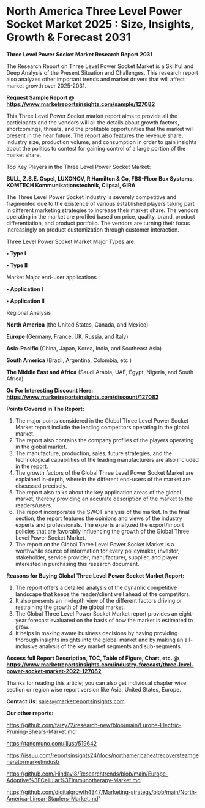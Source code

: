 # North America Three Level Power Socket Market 2025 : Size, Insights, Growth & Forecast 2031

<strong>Three Level Power Socket Market Research Report 2031</strong>

The Research Report on Three Level Power Socket Market is a Skillful and Deep Analysis of the Present Situation and Challenges. This research report also analyzes other important trends and market drivers that will affect market growth over 2025-2031.

<strong>Request Sample Report @ <a href=https://www.marketreportsinsights.com/sample/127082>https://www.marketreportsinsights.com/sample/127082</a></strong>

This Three Level Power Socket market report aims to provide all the participants and the vendors will all the details about growth factors, shortcomings, threats, and the profitable opportunities that the market will present in the near future. The report also features the revenue share, industry size, production volume, and consumption in order to gain insights about the politics to contest for gaining control of a large portion of the market share.

Top Key Players in the Three Level Power Socket Market:

<strong>BULL, Z.S.E. Ospel, LUXONOV, R Hamilton & Co, FBS-Floor Box Systems, KOMTECH Kommunikationstechnik, Clipsal, GIRA</strong>

The Three Level Power Socket Industry is severely competitive and fragmented due to the existence of various established players taking part in different marketing strategies to increase their market share. The vendors operating in the market are profiled based on price, quality, brand, product differentiation, and product portfolio. The vendors are turning their focus increasingly on product customization through customer interaction.

Three Level Power Socket Market Major Types are:

<strong>• Type I

• Type II</strong>

Market Major end-user applications :

<strong>• Application I

• Application II</strong>

Regional Analysis

</u><strong><b>North America</b></strong> (the United States, Canada, and Mexico)

<strong><b>Europe </b></strong>(Germany, France, UK, Russia, and Italy)

<strong><b>Asia-Pacific</b></strong> (China, Japan, Korea, India, and Southeast Asia)

<strong><b>South America</b></strong> (Brazil, Argentina, Colombia, etc.)

<strong><b>The Middle East and Africa</b></strong> (Saudi Arabia, UAE, Egypt, Nigeria, and South Africa)

<strong>Go For Interesting Discount Here: <a href=https://www.marketreportsinsights.com/discount/127082>https://www.marketreportsinsights.com/discount/127082</a></strong>

<strong>Points Covered in The Report:</strong>
<ol>
  <li>The major points considered in the Global Three Level Power Socket Market report include the leading competitors operating in the global market.</li>
  <li>The report also contains the company profiles of the players operating in the global market.</li>
  <li>The manufacture, production, sales, future strategies, and the technological capabilities of the leading manufacturers are also included in the report.</li>
  <li>The growth factors of the Global Three Level Power Socket Market are explained in-depth, wherein the different end-users of the market are discussed precisely.</li>
  <li>The report also talks about the key application areas of the global market, thereby providing an accurate description of the market to the readers/users.</li>
  <li>The report incorporates the SWOT analysis of the market. In the final section, the report features the opinions and views of the industry experts and professionals. The experts analyzed the export/import policies that are favorably influencing the growth of the Global Three Level Power Socket Market.</li>
  <li>The report on the Global Three Level Power Socket Market is a worthwhile source of information for every policymaker, investor, stakeholder, service provider, manufacturer, supplier, and player interested in purchasing this research document.</li>
</ol>
<strong>Reasons for Buying Global Three Level Power Socket Market Report:</strong>

<ol>
  <li>The report offers a detailed analysis of the dynamic competitive landscape that keeps the reader/client well ahead of the competitors.</li>
  <li>It also presents an in-depth view of the different factors driving or restraining the growth of the global market.</li>
  <li>The Global Three Level Power Socket Market report provides an eight-year forecast evaluated on the basis of how the market is estimated to grow.</li>
  <li>It helps in making aware business decisions by having providing thorough insights insights into the global market and by making an all-inclusive analysis of the key market segments and sub-segments.</li>
</ol>
<strong>Access full Report Description, TOC, Table of Figure, Chart, etc. @ <a href=https://www.marketreportsinsights.com/industry-forecast/three-level-power-socket-market-2022-127082>https://www.marketreportsinsights.com/industry-forecast/three-level-power-socket-market-2022-127082</a></strong>


Thanks for reading this article; you can also get individual chapter wise section or region wise report version like Asia, United States, Europe.

<strong>Contact Us:</strong>
sales@marketreportsinsights.com

<strong>Our other reports:</strong>

<a href=https://github.com/faizy72/research-new/blob/main/Europe-Electric-Pruning-Shears-Market.md>https://github.com/faizy72/research-new/blob/main/Europe-Electric-Pruning-Shears-Market.md</a>

<a href=https://tanomuno.com/illust/519642>https://tanomuno.com/illust/519642</a>

<a href=https://issuu.com/reportsinsights24/docs/northamericaheatrecoversteamgeneratormarketindustr>https://issuu.com/reportsinsights24/docs/northamericaheatrecoversteamgeneratormarketindustr</a>

<a href=https://github.com/Hindavi8/Researchtrends/blob/main/Europe-Adoptive%3FCellular%3FImmunotherapy-Market.md>https://github.com/Hindavi8/Researchtrends/blob/main/Europe-Adoptive%3FCellular%3FImmunotherapy-Market.md</a>

<a href=https://github.com/digitalgrowth4347/Marketing-strategy/blob/main/North-America-Linear-Staplers-Market.md>https://github.com/digitalgrowth4347/Marketing-strategy/blob/main/North-America-Linear-Staplers-Market.md</a>"
